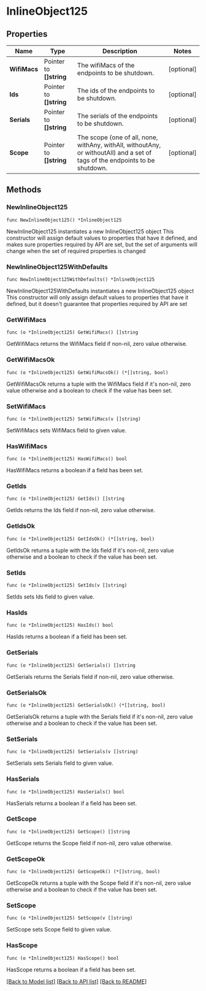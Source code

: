 # InlineObject125

## Properties

Name | Type | Description | Notes
------------ | ------------- | ------------- | -------------
**WifiMacs** | Pointer to **[]string** | The wifiMacs of the endpoints to be shutdown. | [optional] 
**Ids** | Pointer to **[]string** | The ids of the endpoints to be shutdown. | [optional] 
**Serials** | Pointer to **[]string** | The serials of the endpoints to be shutdown. | [optional] 
**Scope** | Pointer to **[]string** | The scope (one of all, none, withAny, withAll, withoutAny, or withoutAll) and a set of tags of the endpoints to be shutdown. | [optional] 

## Methods

### NewInlineObject125

`func NewInlineObject125() *InlineObject125`

NewInlineObject125 instantiates a new InlineObject125 object
This constructor will assign default values to properties that have it defined,
and makes sure properties required by API are set, but the set of arguments
will change when the set of required properties is changed

### NewInlineObject125WithDefaults

`func NewInlineObject125WithDefaults() *InlineObject125`

NewInlineObject125WithDefaults instantiates a new InlineObject125 object
This constructor will only assign default values to properties that have it defined,
but it doesn't guarantee that properties required by API are set

### GetWifiMacs

`func (o *InlineObject125) GetWifiMacs() []string`

GetWifiMacs returns the WifiMacs field if non-nil, zero value otherwise.

### GetWifiMacsOk

`func (o *InlineObject125) GetWifiMacsOk() (*[]string, bool)`

GetWifiMacsOk returns a tuple with the WifiMacs field if it's non-nil, zero value otherwise
and a boolean to check if the value has been set.

### SetWifiMacs

`func (o *InlineObject125) SetWifiMacs(v []string)`

SetWifiMacs sets WifiMacs field to given value.

### HasWifiMacs

`func (o *InlineObject125) HasWifiMacs() bool`

HasWifiMacs returns a boolean if a field has been set.

### GetIds

`func (o *InlineObject125) GetIds() []string`

GetIds returns the Ids field if non-nil, zero value otherwise.

### GetIdsOk

`func (o *InlineObject125) GetIdsOk() (*[]string, bool)`

GetIdsOk returns a tuple with the Ids field if it's non-nil, zero value otherwise
and a boolean to check if the value has been set.

### SetIds

`func (o *InlineObject125) SetIds(v []string)`

SetIds sets Ids field to given value.

### HasIds

`func (o *InlineObject125) HasIds() bool`

HasIds returns a boolean if a field has been set.

### GetSerials

`func (o *InlineObject125) GetSerials() []string`

GetSerials returns the Serials field if non-nil, zero value otherwise.

### GetSerialsOk

`func (o *InlineObject125) GetSerialsOk() (*[]string, bool)`

GetSerialsOk returns a tuple with the Serials field if it's non-nil, zero value otherwise
and a boolean to check if the value has been set.

### SetSerials

`func (o *InlineObject125) SetSerials(v []string)`

SetSerials sets Serials field to given value.

### HasSerials

`func (o *InlineObject125) HasSerials() bool`

HasSerials returns a boolean if a field has been set.

### GetScope

`func (o *InlineObject125) GetScope() []string`

GetScope returns the Scope field if non-nil, zero value otherwise.

### GetScopeOk

`func (o *InlineObject125) GetScopeOk() (*[]string, bool)`

GetScopeOk returns a tuple with the Scope field if it's non-nil, zero value otherwise
and a boolean to check if the value has been set.

### SetScope

`func (o *InlineObject125) SetScope(v []string)`

SetScope sets Scope field to given value.

### HasScope

`func (o *InlineObject125) HasScope() bool`

HasScope returns a boolean if a field has been set.


[[Back to Model list]](../README.md#documentation-for-models) [[Back to API list]](../README.md#documentation-for-api-endpoints) [[Back to README]](../README.md)


